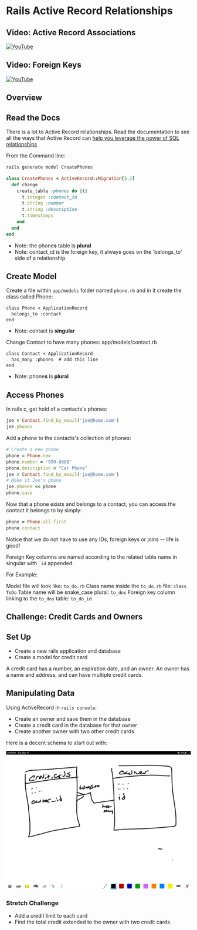 # Rails Active Record Relationships

## Video: Active Record Associations
[![YouTube](http://img.youtube.com/vi/CM520EfUI7k/0.jpg)](https://www.youtube.com/watch?v=CM520EfUI7k)
## Video: Foreign Keys
[![YouTube](http://img.youtube.com/vi/QpFPd4tlGoA/0.jpg)](https://www.youtube.com/watch?v=QpFPd4tlGoA)

## Overview

## Read the Docs
There is a lot to Active Record relationships.  Read the documentation to see all the ways that Active Record can [help you leverage the power of SQL relationships](https://guides.rubyonrails.org/association_basics.html)



From the Command line:

```bash
rails generate model CreatePhones
```


```ruby
class CreatePhones < ActiveRecord::Migration[5.2]
  def change
    create_table :phones do |t|
      t.integer :contact_id
      t.string :number
      t.string :description
      t.timestamps
    end
  end
end
```

* Note: the phone**s** table is **plural**
* Note: contact_id is the foreign key, it always goes on the 'belongs_to' side of a relationship

## Create Model

Create a file within `app/models` folder named `phone.rb` and in it create the class called Phone:
```
class Phone < ApplicationRecord
  belongs_to :contact
end
```

* Note: contact is **singular**

Change Contact to have many phones:
app/models/contact.rb
```
class Contact < ApplicationRecord
  has_many :phones  # add this line
end
```
* Note: phone**s** is **plural**

## Access Phones

In rails c, get hold of a contacts's phones:

```ruby
joe = Contact.find_by_email('joe@home.com')
joe.phones
```

Add a phone to the contacts's collection of phones:

```ruby
# Create a new phone
phone = Phone.new
phone.number = "999-8888"
phone.description = "Car Phone"
joe = Contact.find_by_email('joe@home.com')
# Make it Joe's phone
joe.phones << phone
phone.save
```

Now that a phone exists and belongs to a contact, you can access the contact it belongs to by simply:

```ruby
phone = Phone.all.first
phone.contact
```

Notice that we do not have to use any IDs, foreign keys or joins -- life is good!


Foreign Key columns are named according to the related table name in singular with `_id` appended.

For Example:

Model file will look like:
`to_do.rb`
Class name inside the `to_do.rb` file:
`class ToDo`
Table name will be snake_case plural:
`to_dos`
Foreign key column linking to the `to_dos` table:
`to_do_id`



## Challenge: Credit Cards and Owners

## Set Up
- Create a new rails application and database
- Create a model for credit card


A credit card has a number, an expiration date, and an owner. An owner has a name and address, and can have multiple credit cards.

## Manipulating Data

Using ActiveRecord in `rails console`:

* Create an owner and save them in the database
* Create a credit card in the database for that owner
* Create another owner with two other credit cards

Here is a decent schema to start out with:

![CC and Owner schmea](./assets/cc-owner-schema.jpeg)


### Stretch Challenge

* Add a credit limit to each card
* Find the total credit extended to the owner with two credit cards
